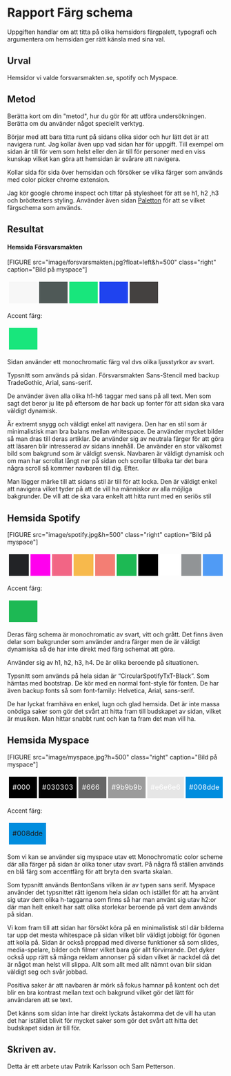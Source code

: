 ---
---
Rapport Färg schema
=========================

Uppgiften handlar om att titta på olika hemsidors färgpalett, typografi och argumentera om hemsidan ger rätt känsla med sina val. 

Urval
-----------------------
Hemsidor vi valde forsvarsmakten.se, spotify och Myspace.

Metod
-----------------------

Berätta kort om din "metod", hur du gör för att utföra undersökningen. Berätta om du använder något speciellt verktyg.

Börjar med att bara titta runt på sidans olika sidor och hur lätt det är att navigera runt. Jag kollar även upp vad sidan har för uppgift. 
Till exempel om sidan är till för vem som helst eller den är till för personer med en viss kunskap vilket kan göra att hemsidan är svårare att navigera. 

Kollar sida för sida över hemsidan och försöker  se vilka färger som används med color picker chrome extension. 

Jag kör google chrome inspect och tittar på stylesheet för att se h1, h2 ,h3 och brödtexters styling. 
Använder även sidan [Paletton](http://paletton.com/) för att se vilket färgschema som används. 

Resultat
-----------------------


#### Hemsida Försvarsmakten
[FIGURE src="image/forsvarsmakten.jpg?float=left&h=500" class="right" caption="Bild på myspace"]
<table style="border-spacing: 4px; border-collapse: separate">
<tr>
<td style="height: 50px; width: 50px; background-color: #F7F7F7">
<td style="height: 50px; width: 50px; background-color: #4F5957">
<td style="height: 50px; width: 50px; background-color: #18e67c">
<td style="height: 50px; width: 50px; background-color: #1F43EF">
<td style="height: 50px; width: 50px; background-color: #444140">
</tr>
</table>


Accent färg:
<table style="border-spacing: 4px; border-collapse: separate">
<tr>
<td style="height: 50px; width: 50px; background-color: #18e67c">
</tr>
</table>

Sidan använder ett monochromatic färg val dvs olika ljusstyrkor av svart.

Typsnitt som används på sidan. Försvarsmakten Sans-Stencil med backup TradeGothic, Arial, sans-serif.

De använder även alla olika h1-h6 taggar med sans på all text. Men som sagt det beror ju lite på eftersom de har back up fonter för att sidan ska vara väldigt dynamisk.

Är extremt snygg och väldigt enkel att navigera. Den har en stil som är minimalistisk man bra balans mellan whitespace. De använder mycket bilder så man dras till deras artiklar. De använder sig av neutrala färger för att göra att läsaren blir intresserad av sidans innehåll. De använder en stor välkomst bild som bakgrund som är väldigt svensk. Navbaren är väldigt dynamisk och om man har scrollat långt ner på sidan och scrollar tillbaka tar det bara några scroll så kommer navbaren till dig. Efter.

Man lägger märke till att sidans stil är till för att locka. Den är väldigt enkel att navigera vilket tyder på att de vill ha människor av alla möjliga bakgrunder. De vill att de ska vara enkelt att hitta runt med en seriös stil


## Hemsida Spotify
[FIGURE src="image/spotify.jpg&h=500" class="right" caption="Bild på myspace"]
<table style="border-spacing: 4px; border-collapse: separate">
<tr>
    <td style="height: 50px; width: 50px; background-color: #222326">
    </td><td style="height: 50px; width: 50px; background-color: #f0e">
    </td><td style="height: 50px; width: 50px; background-color: #F26585">
    </td><td style="height: 50px; width: 50px; background-color: #F7B94C">
    </td><td style="height: 50px; width: 50px; background-color: #F37E74">
    </td><td style="height: 50px; width: 50px; background-color: #1DB954">
    </td><td style="height: 50px; width: 50px; background-color: #000000">
    </td><td style="height: 50px; width: 50px; background-color: #FFFFFF">
    </td><td style="height: 50px; width: 50px; background-color: #919496">
    </td><td style="height: 50px; width: 50px; background-color: #509BF5">
    </td>
    </tr>
</table>


Accent färg:
<table style="border-spacing: 4px; border-collapse: separate">
<tbody><tr>
<td style="height: 50px; width: 50px; background-color: #1DB954">
</td></tr>
</tbody></table>

Deras färg schema är monochromatic av svart, vitt och grått. Det finns även delar som bakgrunder som använder andra färger men de är väldigt dynamiska så de har inte direkt med färg schemat att göra.

Använder sig av h1, h2, h3, h4. De är olika beroende på situationen.

Typsnitt som används på hela sidan är “CircularSpotifyTxT-Black”. Som hämtas med bootstrap. De kör med en normal font-style för fonten. De har även backup fonts så som font-family: Helvetica, Arial, sans-serif.

De har lyckat framhäva en enkel, lugn och glad hemsida. Det är inte massa onödiga saker som gör det svårt att hitta fram till budskapet av sidan, vilket är musiken. Man hittar snabbt runt och kan ta fram det man vill ha. 


## Hemsida Myspace

[FIGURE src="image/myspace.jpg?h=500" class="right" caption="Bild på myspace"]
<table style="border-spacing: 4px; border-collapse: separate; color: white">
    <tbody>
        <tr>
            <td style="height: 50px; width: 50px; background-color: #000">#000</td>
            <td style="height: 50px; width: 50px; background-color: #030303">#030303</td>
            <td style="height: 50px; width: 50px; background-color: #666">#666</td>
            <td style="height: 50px; width: 50px; background-color: #9b9b9b">#9b9b9b</td>
            <td style="height: 50px; width: 50px; background-color: #e6e6e6">#e6e6e6</td>
            <td style="height: 50px; width: 50px; background-color: #008dde">#008dde</td>
        </tr>
    </tbody>
</table>

Accent färg:
<table style="border-spacing: 4px; border-collapse: separate">
<tbody><tr>
<td style="height: 50px; width: 50px; background-color: #008dde">#008dde</td>
</td></tr>
</tbody></table>


Som vi kan se använder sig myspace utav ett Monochromatic color scheme där alla färger på sidan är olika toner utav svart. På några få ställen används en blå färg som accentfärg för att bryta den svarta skalan.

Som typsnitt används BentonSans vilken är av typen sans serif. Myspace använder det typsnittet rätt igenom hela sidan och istället för att ha använt sig utav dem olika h-taggarna som finns så har man använt sig utav h2:or där man helt enkelt har satt olika storlekar beroende på vart dem används på sidan.

Vi kom fram till att sidan har försökt köra på en minimalistisk stil där bilderna tar upp det mesta whitespace på sidan vilket blir väldigt jobbigt för ögonen att kolla på. Sidan är också proppad med diverse funktioner så som slides, media-spelare, bilder och filmer vilket bara gör allt förvirrande. Det dyker också upp rätt så många reklam annonser på sidan vilket är nackdel då det är något man helst vill slippa. Allt som allt med allt nämnt ovan blir sidan väldigt seg och svår jobbad.

Positiva saker är att navbaren är mörk så fokus hamnar på kontent och det blir en bra kontrast mellan text och bakgrund vilket gör det lätt för användaren att se text.

Det känns som sidan inte har direkt lyckats åstakomma det de vill ha utan det har istället blivit för mycket saker som gör det svårt att hitta det budskapet sidan är till för. 


Skriven av.
-----------------------
Detta är ett arbete utav Patrik Karlsson och Sam Petterson.







